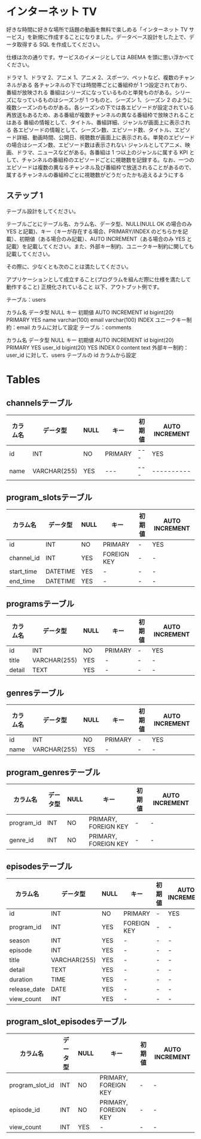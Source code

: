 
# インターネット TV
好きな時間に好きな場所で話題の動画を無料で楽しめる「インターネット TV サービス」を新規に作成することになりました。データベース設計をした上で、データ取得する SQL を作成してください。

仕様は次の通りです。サービスのイメージとしては ABEMA を頭に思い浮かべてください。

ドラマ 1、ドラマ 2、アニメ 1、アニメ 2、スポーツ、ペットなど、複数のチャンネルがある
各チャンネルの下では時間帯ごとに番組枠が 1 つ設定されており、番組が放映される
番組はシリーズになっているものと単発ものがある。シリーズになっているものはシーズンが 1 つものと、シーズン 1、シーズン 2 のように複数シーズンのものがある。各シーズンの下では各エピソードが設定されている
再放送もあるため、ある番組が複数チャンネルの異なる番組枠で放映されることはある
番組の情報として、タイトル、番組詳細、ジャンルが画面上に表示される
各エピソードの情報として、シーズン数、エピソード数、タイトル、エピソード詳細、動画時間、公開日、視聴数が画面上に表示される。単発のエピソードの場合はシーズン数、エピソード数は表示されない
ジャンルとしてアニメ、映画、ドラマ、ニュースなどがある。各番組は 1 つ以上のジャンルに属する
KPI として、チャンネルの番組枠のエピソードごとに視聴数を記録する。なお、一つのエピソードは複数の異なるチャンネル及び番組枠で放送されることがあるので、属するチャンネルの番組枠ごとに視聴数がどうだったかも追えるようにする

## ステップ 1

テーブル設計をしてください。

テーブルごとにテーブル名、カラム名、データ型、NULL(NULL OK の場合のみ YES と記載)、キー（キーが存在する場合、PRIMARY/INDEX のどちらかを記載）、初期値（ある場合のみ記載）、AUTO INCREMENT（ある場合のみ YES と記載）を記載してください。また、外部キー制約、ユニークキー制約に関しても記載してください。

その際に、少なくとも次のことは満たしてください。

アプリケーションとして成立すること(プログラムを組んだ際に仕様を満たして動作すること)
正規化されていること
以下、アウトプット例です。

テーブル：users

カラム名 データ型 NULL キー 初期値 AUTO INCREMENT
id bigint(20) PRIMARY YES
name varchar(100)
email varchar(100) INDEX
ユニークキー制約：email カラムに対して設定
テーブル：comments

カラム名 データ型 NULL キー 初期値 AUTO INCREMENT
id bigint(20) PRIMARY YES
user_id bigint(20) YES INDEX 0
content text
外部キー制約：user_id に対して、users テーブルの id カラムから設定


# Tables

## channelsテーブル


| カラム名 | データ型 | NULL | キー | 初期値 | AUTO INCREMENT |
| ------ | ------ | ---- | ---- | ---- | -------------- |
|   id   |  INT   |  NO  |PRIMARY| --- |       YES      |
|  name  |VARCHAR(255)| YES | --- | --- | ---------- |



## program_slotsテーブル

| カラム名 | データ型 | NULL | キー | 初期値 | AUTO INCREMENT |
|---|---|---|---|---|---|
| id | INT | NO | PRIMARY | - | YES |
| channel_id | INT | YES | FOREIGN KEY | - | - |
| start_time | DATETIME | YES | - | - | - |
| end_time | DATETIME | YES | - | - | - |


## programsテーブル

| カラム名 | データ型 | NULL | キー | 初期値 | AUTO INCREMENT |
|---|---|---|---|---|---|
| id | INT | NO | PRIMARY | - | YES |
| title | VARCHAR(255) | YES | - | - | - |
| detail | TEXT | YES | - | - | - |


## genresテーブル

| カラム名 | データ型 | NULL | キー | 初期値 | AUTO INCREMENT |
|---|---|---|---|---|---|
| id | INT | NO | PRIMARY | - | YES |
| name | VARCHAR(255) | YES | - | - | - |


## program_genresテーブル

| カラム名 | データ型 | NULL | キー | 初期値 | AUTO INCREMENT |
|---|---|---|---|---|---|
| program_id | INT | NO | PRIMARY, FOREIGN KEY | - | - |
| genre_id | INT | NO | PRIMARY, FOREIGN KEY | - | - |


## episodesテーブル

| カラム名 | データ型 | NULL | キー | 初期値 | AUTO INCREMENT |
|---|---|---|---|---|---|
| id | INT | NO | PRIMARY | - | YES |
| program_id | INT | YES | FOREIGN KEY | - | - |
| season | INT | YES | - | - | - |
| episode | INT | YES | - | - | - |
| title | VARCHAR(255) | YES | - | - | - |
| detail | TEXT | YES | - | - | - |
| duration | TIME | YES | - | - | - |
| release_date | DATE | YES | - | - | - |
| view_count | INT | YES | - | - | - |


## program_slot_episodesテーブル

| カラム名 | データ型 | NULL | キー | 初期値 | AUTO INCREMENT |
|---|---|---|---|---|---|
| program_slot_id | INT | NO | PRIMARY, FOREIGN KEY | - | - |
| episode_id | INT | NO | PRIMARY, FOREIGN KEY | - | - |
| view_count | INT | YES | - | - | - |


